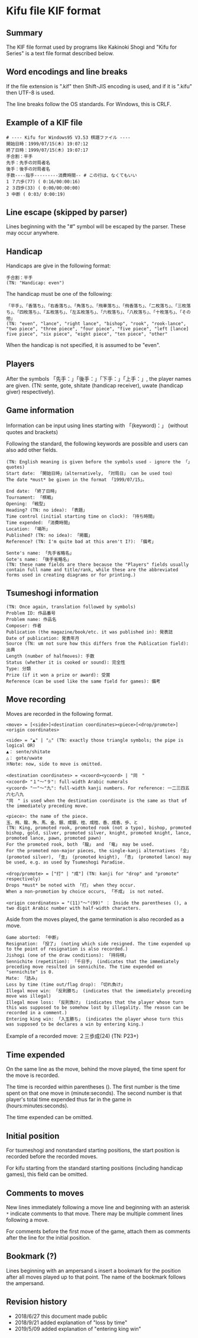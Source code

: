 # Kifu file KIF format #

## Summary ##

The KIF file format used by programs like Kakinoki Shogi and "Kifu for Series" is a text file format described below.


## Word encodings and line breaks ##

If the file extension is ".kif" then Shift-JIS encoding is used, and if it is ".kifu" then UTF-8 is used.

The line breaks follow the OS standards. For Windows, this is CRLF.


## Example of a KIF file ##

~~~
# ---- Kifu for Windows95 V3.53 棋譜ファイル ----
開始日時：1999/07/15(木) 19:07:12
終了日時：1999/07/15(木) 19:07:17
手合割：平手
先手：先手の対局者名
後手：後手の対局者名
手数----指手---------消費時間-- # この行は、なくてもいい
1 ７六歩(77) ( 0:16/00:00:16)
2 ３四歩(33) ( 0:00/00:00:00)
3 中断 ( 0:03/ 0:00:19)
~~~


## Line escape (skipped by parser) ##

Lines beginning with the "#" symbol will be escaped by the parser. These may occur anywhere.


## Handicap ##

Handicaps are give in the following format:

~~~
手合割：平手
(TN: "Handicap: even")
~~~

The handicap must be one of the following:

~~~
「平手」、「香落ち」、「右香落ち」、「角落ち」、「飛車落ち」、「飛香落ち」、「二枚落ち」、「三枚落ち」、「四枚落ち」、「五枚落ち」、「左五枚落ち」、「六枚落ち」、「八枚落ち」、「十枚落ち」、「その他」
(TN: "even", "lance", "right lance", "bishop", "rook", "rook-lance", "two piece", "three piece", "four piece", "five piece", "left [lance] five piece", "six piece", "eight piece", "ten piece", "other"
~~~

When the handicap is not specified, it is assumed to be "even".


## Players ##

After the symbols 「先手：」「後手：」「下手：」「上手：」, the player names are given. (TN: sente, gote, shitate (handicap receiver), uwate (handicap giver) respectively).


## Game information ##

Information can be input using lines starting with 「(keyword)：」 (without quotes and brackets)

Following the standard, the following keywords are possible and users can also add other fields.

~~~
(TN: English meaning is given before the symbols used - ignore the 「」 quotes)
Start date: 「開始日時」（alternatively, 「対局日」 can be used too）
The date *must* be given in the format 「1999/07/15」。

End date: 「終了日時」
Tournament: 「棋戦」
Opening: 「戦型」
Heading? (TN: no idea): 「表題」
Time control (initial starting time on clock): 「持ち時間」
Time expended: 「消費時間」
Location: 「場所」
Published? (TN: no idea): 「掲載」
Reference? (TN: I'm quite bad at this aren't I?): 「備考」

Sente's name: 「先手省略名」
Gote's name: 「後手省略名」
(TN: these name fields are there because the "Players" fields usually contain full name and title/rank, while these are the abbreviated forms used in creating diagrams or for printing.)
~~~


## Tsumeshogi information ##

~~~
(TN: Once again, translation followed by symbols)
Problem ID: 作品番号
Problem name: 作品名
Composer: 作者
Publication (the magazine/book/etc. it was published in): 発表誌
Date of publication: 発表年月
Source (TN: um not sure how this differs from the Publication field): 出典
Length (number of halfmoves): 手数
Status (whether it is cooked or sound): 完全性
Type: 分類
Prize (if it won a prize or award): 受賞
Reference (can be used like the same field for games): 備考
~~~


## Move recording ##

Moves are recorded in the following format.
~~~
<move> = [<side>]<destination coordinates><piece>[<drop/promote>]<origin coordinates>

<side> = "▲" | "△" (TN: exactly those triangle symbols; the pipe is logical OR)
▲： sente/shitate
△： gote/uwate
※Note: now, side to move is omitted.

<destination coordinates> = <xcoord><ycoord> | "同　"
<xcoord> "１"～"９": full-width Arabic numerals
<ycoord> "一"～"九": full-width kanji numbers. For reference: 一二三四五六七八九
"同　" is used when the destination coordinate is the same as that of the immediately preceding move.

<piece>: the name of the piece.
玉、飛、龍、角、馬、金、銀、成銀、桂、成桂、香、成香、歩、と
(TN: King, promoted rook, promoted rook (not a typo), bishop, promoted bishop, gold, silver, promoted silver, knight, promoted knight, lance, promoted lance, pawn, promoted pawn)
For the promoted rook, both 「龍」 and 「竜」 may be used.
For the promoted non-major pieces, the single-kanji alternatives 「全」 (promoted silver), 「圭」 (promoted knight), 「杏」 (promoted lance) may be used, e.g. as used by Tsumeshogi Paradise.

<drop/promote> = ["打" | "成"] (TN: kanji for "drop" and "promote" respectively)
Drops *must* be noted with 「打」 when they occur.
When a non-promotion by choice occurs, 「不成」 is not noted.

<origin coordinates> = "(11)"～"(99)" ： Inside the parentheses (), a two digit Arabic number with half-width characters.
~~~

Aside from the moves played, the game termination is also recorded as a move.

~~~
Game aborted: 「中断」
Resignation: 「投了」 (noting which side resigned. The time expended up to the point of resignation is also recorded.)
Jishogi (one of the draw conditions): 「持将棋」
Sennichite (repetition): 「千日手」 (indicates that the immediately preceding move resulted in sennichite. The time expended on "sennichite" is 0.
Mate: 「詰み」
Loss by time (time out/flag drop): 「切れ負け」
Illegal move win: 「反則勝ち」 (indicates that the immediately preceding move was illegal)
Illegal move loss: 「反則負け」 (indicates that the player whose turn this was supposed to be somehow lost by illegality. The reason can be recorded in a comment.)
Entering king win: 「入玉勝ち」 (indicates the player whose turn this was supposed to be declares a win by entering king.)
~~~

Example of a recorded move: ２三歩成(24)
(TN: P23+)


## Time expended ##

On the same line as the move, behind the move played, the time spent for the move is recorded.

The time is recorded within parentheses (). The first number is the time spent on that one move in (minute:seconds). The second number is that player's total time expended thus far in the game in (hours:minutes:seconds).

The time expended can be omitted.


## Initial position ##

For tsumeshogi and nonstandard starting positions, the start position is recorded before the recorded moves.

For kifu starting from the standard starting positions (including handicap games), this field can be omitted.


## Comments to moves ##

New lines immediately following a move line and beginning with an asterisk `*` indicate comments to that move. There may be multiple comment lines following a move.

For comments before the first move of the game, attach them as comments after the line for the initial position.


## Bookmark (?) ##

Lines beginning with an ampersand `&` insert a bookmark for the position after all moves played up to that point. The name of the bookmark follows the ampersand.


## Revision history ##

- 2018/6/27 this document made public
- 2018/9/21 added explanation of "loss by time"
- 2019/5/09 added explanation of "entering king win"